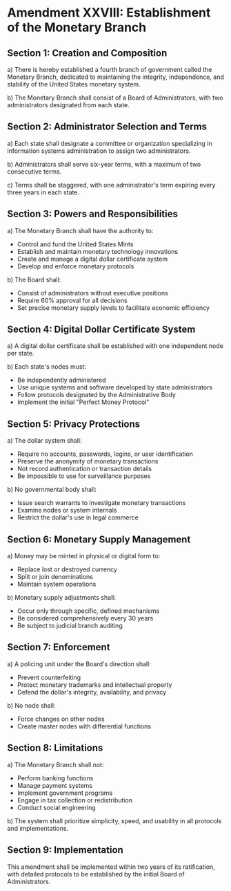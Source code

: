 # Amendment XXVIII: Establishment of the Monetary Branch

## Section 1: Creation and Composition

a) There is hereby established a fourth branch of government called the Monetary Branch, dedicated to maintaining the integrity, independence, and stability of the United States monetary system.

b) The Monetary Branch shall consist of a Board of Administrators, with two administrators designated from each state.

## Section 2: Administrator Selection and Terms

a) Each state shall designate a committee or organization specializing in information systems administration to assign two administrators.

b) Administrators shall serve six-year terms, with a maximum of two consecutive terms.

c) Terms shall be staggered, with one administrator's term expiring every three years in each state.

## Section 3: Powers and Responsibilities

a) The Monetary Branch shall have the authority to:
   - Control and fund the United States Mints
   - Establish and maintain monetary technology innovations
   - Create and manage a digital dollar certificate system
   - Develop and enforce monetary protocols

b) The Board shall:
   - Consist of administrators without executive positions
   - Require 60% approval for all decisions
   - Set precise monetary supply levels to facilitate economic efficiency

## Section 4: Digital Dollar Certificate System

a) A digital dollar certificate shall be established with one independent node per state.

b) Each state's nodes must:
   - Be independently administered
   - Use unique systems and software developed by state administrators
   - Follow protocols designated by the Administrative Body
   - Implement the initial "Perfect Money Protocol"

## Section 5: Privacy Protections

a) The dollar system shall:
   - Require no accounts, passwords, logins, or user identification
   - Preserve the anonymity of monetary transactions
   - Not record authentication or transaction details
   - Be impossible to use for surveillance purposes

b) No governmental body shall:
   - Issue search warrants to investigate monetary transactions
   - Examine nodes or system internals
   - Restrict the dollar's use in legal commerce

## Section 6: Monetary Supply Management

a) Money may be minted in physical or digital form to:
   - Replace lost or destroyed currency
   - Split or join denominations
   - Maintain system operations

b) Monetary supply adjustments shall:
   - Occur only through specific, defined mechanisms
   - Be considered comprehensively every 30 years
   - Be subject to judicial branch auditing

## Section 7: Enforcement

a) A policing unit under the Board's direction shall:
   - Prevent counterfeiting
   - Protect monetary trademarks and intellectual property
   - Defend the dollar's integrity, availability, and privacy

b) No node shall:
   - Force changes on other nodes
   - Create master nodes with differential functions

## Section 8: Limitations

a) The Monetary Branch shall not:
   - Perform banking functions
   - Manage payment systems
   - Implement government programs
   - Engage in tax collection or redistribution
   - Conduct social engineering

b) The system shall prioritize simplicity, speed, and usability in all protocols and implementations.

## Section 9: Implementation

This amendment shall be implemented within two years of its ratification, with detailed protocols to be established by the initial Board of Administrators.
